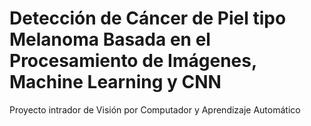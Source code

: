 # Detección de Cáncer de Piel tipo Melanoma Basada en el Procesamiento de Imágenes, Machine Learning y CNN
Proyecto intrador de Visión por Computador y Aprendizaje Automático
